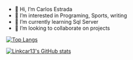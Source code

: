 - 👋 Hi, I’m Carlos Estrada
- 👀 I’m interested in Programing, Sports, writing   
- 🌱 I’m currently learning Sql Server 
- 💞️ I’m looking to collaborate on projects

[![Top Langs](https://github-readme-stats.vercel.app/api/top-langs/?username=Linkcar13&layout=compact&langs_count=8&theme=radical)](https://github.com/Linkcar13/github-readme-stats)

[![Linkcar13's GitHub stats](https://github-readme-stats.vercel.app/api?username=Linkcar13&show_icons=true&theme=radical)](https://github.com/Linkcar13/github-readme-stats)
